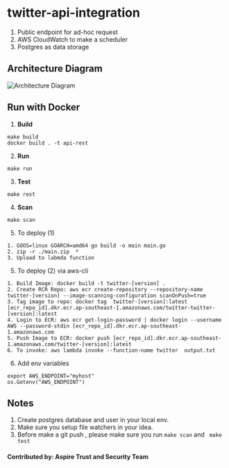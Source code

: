 # twitter-api-integration
1. Public endpoint for ad-hoc request
2. AWS CloudWatch to make a scheduler
3. Postgres as data storage

##  Architecture Diagram
![Architecture Diagram](https://github.com/Aibier/twitter-scapy/blob/main/twitterDiagram.png)
##  Run with Docker

1. **Build**
```shell script
make build
docker build . -t api-rest 
```
2. **Run**
```shell script
make run
```
3. **Test**
```shell script
make rest
```
4. **Scan**
```shell script
make scan
```
5. To deploy (1)
```shell script
1. GOOS=linux GOARCH=amd64 go build -o main main.go
2. zip -r ./main.zip  *
3. Upload to labmda function
```
5. To deploy (2) via aws-cli
```shell script
1. Build Image: docker build -t twitter-[version] .
2. Create RCR Repo: aws ecr create-repository --repository-name twitter-[version] --image-scanning-configuration scanOnPush=true
3. Tag image to repo: docker tag  twitter-[version]:latest [ecr_repo_id].dkr.ecr.ap-southeast-1.amazonaws.com/twitter-twitter-[version]:latest
4. Login to ECR: aws ecr get-login-password | docker login --username AWS --password-stdin [ecr_repo_id].dkr.ecr.ap-southeast-1.amazonaws.com
5. Push Image to ECR: docker push [ecr_repo_id].dkr.ecr.ap-southeast-1.amazonaws.com/twitter-[version]:latest
6. To invoke: aws lambda invoke --function-name twitter  output.txt 
```
6. Add env variables
```shell script
export AWS_ENDPOINT="myhost"
os.Getenv("AWS_ENDPOINT") 
```

## Notes
1. Create postgres database and user in your local env.
2. Make sure you setup file watchers in your idea.
3. Before make a git push , please make sure you run ```make scan``` and ``` make test```
#### Contributed by: Aspire Trust and Security Team